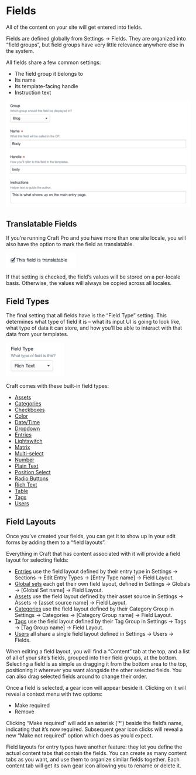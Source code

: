 # Fields

All of the content on your site will get entered into fields.

Fields are defined globally from Settings → Fields. They are organized into “field groups”, but field groups have very little relevance anywhere else in the system.

All fields share a few common settings:

* The field group it belongs to
* Its name
* Its template-facing handle
* Instruction text

<img src="assets/field-settings.2x.jpg" width="676" alt="Field Settings 2x.">

## Translatable Fields

If you’re running Craft Pro and you have more than one site locale, you will also have the option to mark the field as translatable.

<img src="assets/field-translatable.2x.jpg" width="191" alt="Field Translatable 2x.">

If that setting is checked, the field’s values will be stored on a per-locale basis. Otherwise, the values will always be copied across all locales.

## Field Types

The final setting that all fields have is the “Field Type” setting. This determines what type of field it is – what its input UI is going to look like, what type of data it can store, and how you’ll be able to interact with that data from your templates.

<img src="assets/field-type.2x.jpg" width="158" alt="Field Type 2x.">

Craft comes with these built-in field types:

*   [Assets](assets-fields.md)
*   [Categories](categories-fields.md)
*   [Checkboxes](checkboxes-fields.md)
*   [Color](color-fields.md)
*   [Date/Time](date-time-fields.md)
*   [Dropdown](dropdown-fields.md)
*   [Entries](entries-fields.md)
*   [Lightswitch](lightswitch-fields.md)
*   [Matrix](matrix-fields.md)
*   [Multi-select](multi-select-fields.md)
*   [Number](number-fields.md)
*   [Plain Text](plain-text-fields.md)
*   [Position Select](position-select-fields.md)
*   [Radio Buttons](radio-buttons-fields.md)
*   [Rich Text](rich-text-fields.md)
*   [Table](table-fields.md)
*   [Tags](tags-fields.md)
*   [Users](users-fields.md)

## Field Layouts

Once you’ve created your fields, you can get it to show up in your edit forms by adding them to a “field layouts”.

Everything in Craft that has content associated with it will provide a field layout for selecting fields:

* [Entries](sections-and-entries.md) use the field layout defined by their entry type in Settings → Sections → Edit Entry Types → [Entry Type name] → Field Layout.
* [Global sets](globals.md) each get their own field layout, defined in Settings → Globals → [Global Set name] → Field Layout.
* [Assets](assets.md) use the field layout defined by their asset source in Settings → Assets → [asset source name] → Field Layout.
* [Categories](categories.md) use the field layout defined by their Category Group in Settings → Categories → [Category Group name] → Field Layout.
* [Tags](tags.md) use the field layout defined by their Tag Group in Settings → Tags → [Tag Group name] → Field Layout.
* [Users](users.md) all share a single field layout defined in Settings → Users → Fields.

When editing a field layout, you will find a “Content” tab at the top, and a list of all of your site’s fields, grouped into their field groups, at the bottom. Selecting a field is as simple as dragging it from the bottom area to the top, positioning it wherever you want alongside the other selected fields. You can also drag selected fields around to change their order.

Once a field is selected, a gear icon will appear beside it. Clicking on it will reveal a context menu with two options:

* Make required
* Remove

Clicking “Make required” will add an asterisk (‘*’) beside the field’s name, indicating that it’s now required. Subsequent gear icon clicks will reveal a new “Make not required” option which does as you’d expect.

Field layouts for entry types have another feature: they let you define the actual content tabs that contain the fields. You can create as many content tabs as you want, and use them to organize similar fields together. Each content tab will get its own gear icon allowing you to rename or delete it.
